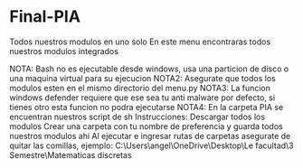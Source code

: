 # Final-PIA
Todos nuestros modulos en uno solo
En este menu encontraras todos nuestros modulos integrados

NOTA: Bash no es ejecutable desde windows, usa una particion de disco o una maquina virtual para su ejecucion
NOTA2: Asegurate que todos los modulos esten en el mismo directorio del menu.py
NOTA3: La funcion windows defender requiere que ese sea tu anti malware por defecto, si tienes otro esta funcion no podra ejecutarse
NOTA4: En la carpeta PIA se encuentran nuestros script de sh
Instrucciones:
Descargar todos los modulos
Crear una carpeta con tu nombre de preferencia y guarda todos nuestros modulos ahi
Al ejecutar e ingresar rutas de carpetas asegurate de quitar las comillas, ejemplo:
  C:\Users\angel\OneDrive\Desktop\Le facultad\3 Semestre\Matematicas discretas
